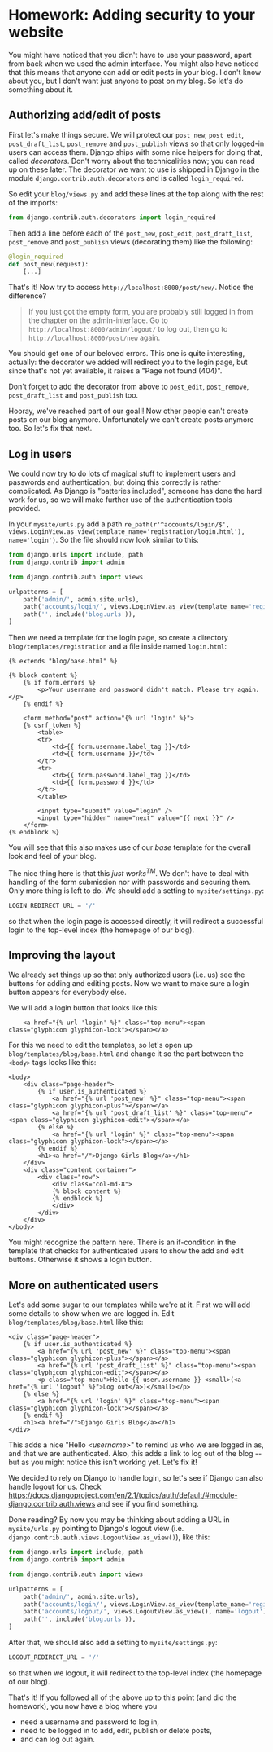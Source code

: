 # Homework: Adding security to your website

You might have noticed that you didn't have to use your password, apart from back when we used the admin interface. You might also have noticed that this means that anyone can add or edit posts in your blog. I don't know about you, but I don't want just anyone to post on my blog. So let's do something about it.

## Authorizing add/edit of posts

First let's make things secure. We will protect our `post_new`, `post_edit`, `post_draft_list`, `post_remove` and `post_publish` views so that only logged-in users can access them. Django ships with some nice helpers for doing that, called _decorators_. Don't worry about the technicalities now; you can read up on these later. The decorator we want to use is shipped in Django in the module `django.contrib.auth.decorators` and is called `login_required`.

So edit your `blog/views.py` and add these lines at the top along with the rest of the imports:

```python
from django.contrib.auth.decorators import login_required
```

Then add a line before each of the `post_new`, `post_edit`, `post_draft_list`, `post_remove` and `post_publish` views (decorating them) like the following:

```python
@login_required
def post_new(request):
    [...]
```

That's it! Now try to access `http://localhost:8000/post/new/`. Notice the difference?

> If you just got the empty form, you are probably still logged in from the chapter on the admin-interface. Go to `http://localhost:8000/admin/logout/` to log out, then go to `http://localhost:8000/post/new` again.

You should get one of our beloved errors. This one is quite interesting, actually: the decorator we added will redirect you to the login page, but since that's not yet available, it raises a "Page not found (404)".

Don't forget to add the decorator from above to `post_edit`, `post_remove`, `post_draft_list` and `post_publish` too.

Hooray, we've reached part of our goal!! Now other people can't create posts on our blog anymore. Unfortunately we can't create posts anymore too. So let's fix that next.


## Log in users

We could now try to do lots of magical stuff to implement users and passwords and authentication, but doing this correctly is rather complicated. As Django is "batteries included", someone has done the hard work for us, so we will make further use of the authentication tools provided.

In your `mysite/urls.py` add a path `re_path(r'^accounts/login/$', views.LoginView.as_view(template_name='registration/login.html'), name='login')`. So the file should now look similar to this:

```python
from django.urls import include, path
from django.contrib import admin

from django.contrib.auth import views

urlpatterns = [
    path('admin/', admin.site.urls),
    path('accounts/login/', views.LoginView.as_view(template_name='registration/login.html'), name='login'),
    path('', include('blog.urls')),
]
```

Then we need a template for the login page, so create a directory `blog/templates/registration` and a file inside named `login.html`:

```django
{% extends "blog/base.html" %}

{% block content %}
    {% if form.errors %}
        <p>Your username and password didn't match. Please try again.</p>
    {% endif %}

    <form method="post" action="{% url 'login' %}">
    {% csrf_token %}
        <table>
        <tr>
            <td>{{ form.username.label_tag }}</td>
            <td>{{ form.username }}</td>
        </tr>
        <tr>
            <td>{{ form.password.label_tag }}</td>
            <td>{{ form.password }}</td>
        </tr>
        </table>

        <input type="submit" value="login" />
        <input type="hidden" name="next" value="{{ next }}" />
    </form>
{% endblock %}
```

You will see that this also makes use of our _base_ template for the overall look and feel of your blog.

The nice thing here is that this _just works<sup>TM</sup>_. We don't have to deal with handling of the form submission nor with passwords and securing them. Only more thing is left to do. We should add a setting to `mysite/settings.py`:

```python
LOGIN_REDIRECT_URL = '/'
```

so that when the login page is accessed directly, it will redirect a successful login to the top-level index (the homepage of our blog).

## Improving the layout

We already set things up so that only authorized users (i.e. us) see the buttons for adding and editing posts. Now we want to make sure a login button appears for everybody else.

We will add a login button that looks like this:

```django
    <a href="{% url 'login' %}" class="top-menu"><span class="glyphicon glyphicon-lock"></span></a>
```

For this we need to edit the templates, so let's open up `blog/templates/blog/base.html` and change it so the part between the `<body>` tags looks like this:

```django
<body>
    <div class="page-header">
        {% if user.is_authenticated %}
            <a href="{% url 'post_new' %}" class="top-menu"><span class="glyphicon glyphicon-plus"></span></a>
            <a href="{% url 'post_draft_list' %}" class="top-menu"><span class="glyphicon glyphicon-edit"></span></a>
        {% else %}
            <a href="{% url 'login' %}" class="top-menu"><span class="glyphicon glyphicon-lock"></span></a>
        {% endif %}
        <h1><a href="/">Django Girls Blog</a></h1>
    </div>
    <div class="content container">
        <div class="row">
            <div class="col-md-8">
            {% block content %}
            {% endblock %}
            </div>
        </div>
    </div>
</body>
```

You might recognize the pattern here. There is an if-condition in the template that checks for authenticated users to show the add and edit buttons. Otherwise it shows a login button.

## More on authenticated users

Let's add some sugar to our templates while we're at it. First we will add some details to show when we are logged in. Edit `blog/templates/blog/base.html` like this:

```django
<div class="page-header">
    {% if user.is_authenticated %}
        <a href="{% url 'post_new' %}" class="top-menu"><span class="glyphicon glyphicon-plus"></span></a>
        <a href="{% url 'post_draft_list' %}" class="top-menu"><span class="glyphicon glyphicon-edit"></span></a>
        <p class="top-menu">Hello {{ user.username }} <small>(<a href="{% url 'logout' %}">Log out</a>)</small></p>
    {% else %}
        <a href="{% url 'login' %}" class="top-menu"><span class="glyphicon glyphicon-lock"></span></a>
    {% endif %}
    <h1><a href="/">Django Girls Blog</a></h1>
</div>
```

This adds a nice "Hello _&lt;username&gt;_" to remind us who we are logged in as, and that we are authenticated. Also, this adds a link to log out of the blog -- but as you might notice this isn't working yet. Let's fix it!

We decided to rely on Django to handle login, so let's see if Django can also handle logout for us. Check https://docs.djangoproject.com/en/2.1/topics/auth/default/#module-django.contrib.auth.views and see if you find something.

Done reading? By now you may be thinking about adding a URL in `mysite/urls.py` pointing to Django's logout view (i.e. `django.contrib.auth.views.LogoutView.as_view()`), like this:

```python
from django.urls import include, path
from django.contrib import admin

from django.contrib.auth import views

urlpatterns = [
    path('admin/', admin.site.urls),
    path('accounts/login/', views.LoginView.as_view(template_name='registration/login.html'), name='login'),
    path('accounts/logout/', views.LogoutView.as_view(), name='logout')
    path('', include('blog.urls')),
]
```

After that, we should also add a setting to `mysite/settings.py`:

```python
LOGOUT_REDIRECT_URL = '/'
```

so that when we logout, it will redirect to the top-level index (the homepage of our blog).

That's it! If you followed all of the above up to this point (and did the homework), you now have a blog where you

 - need a username and password to log in,
 - need to be logged in to add, edit, publish or delete posts,
 - and can log out again.
